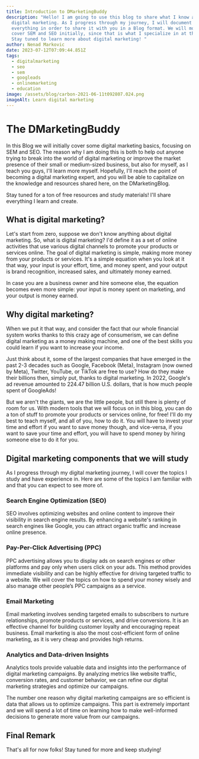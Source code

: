 ```yaml
---
title: Introduction to DMarketingBuddy
description: "Hello! I am going to use this blog to share what I know about
  digital marketing. As I progress through my journey, I will document
  everything in order to share it with you in a Blog format. We will mostly
  cover SEM and SEO initially, since that is what I specialize in at the moment.
  Stay tuned to learn more about digital marketing! "
author: Nenad Markovic
date: 2023-07-12T07:09:44.851Z
tags:
  - digitalmarketing
  - seo
  - sem
  - googleads
  - onlinemarketing
  - education
image: /assets/blog/carbon-2021-06-11t092807.024.png
imageAlt: Learn digital marketing
---
```

# T﻿he DMarketingBuddy

In this Blog we will initially cover some digital marketing basics, focusing on SEM and SEO. The reason why I am doing this is both to help out anyone trying to break into the world of digital marketing or improve the market presence of their small or medium-sized business, but also for myself, as I teach you guys, I'll learn more myself. Hopefully, I'll reach the point of becoming a digital marketing expert, and you will be able to capitalize on the knowledge and resources shared here, on the DMarketingBlog. 

S﻿tay tuned for a ton of free resources and study materials! I'll share everything I learn and create. 

## W﻿hat is digital marketing?

L﻿et's start from zero, suppose we don't know anything about digital marketing. So, what is digital marketing? I'd define it as a set of online activities that use various digital channels to promote your products or services online. The goal of digital marketing is simple, making more money from your products or services. It's a simple equation when you look at it that way, your input is your effort, time, and money spent, and your output is brand recognition, increased sales, and ultimately money earned. 

I﻿n case you are a business owner and hire someone else, the equation becomes even more simple: your input is money spent on marketing, and your output is money earned.

## W﻿hy digital marketing?

When we put it that way, and consider the fact that our whole financial system works thanks to this crazy age of consumerism, we can define digital marketing as a money making machine, and one of the best skills you could learn if you want to increase your income.

J﻿ust think about it, some of the largest companies that have emerged in the past 2-3 decades such as Google, Facebook (Meta), Instagram (now owned by Meta), Twitter, YouTube, or TikTok are free to use? How do they make their billions then, simply put, thanks to digital marketing. In 2022, Google's ad revenue amounted to 224.47 billion U.S. dollars, that is how much people spent of GoogleAds!

B﻿ut we aren't the giants, we are the little people, but still there is plenty of room for us. With modern tools that we will focus on in this blog, you can do a ton of stuff to promote your products or services online, for free! I'll do my best to teach myself, and all of you, how to do it. You will have to invest your time and effort if you want to save money though, and vice-versa, if you want to save your time and effort, you will have to spend money by hiring someone else to do it for you.

## D﻿igital marketing components that we will study

As I progress through my digital marketing journey, I will cover the topics I study and have experience in. Here are some of the topics I am familiar with and that you can expect to see more of.

### S﻿earch Engine Optimization (SEO)

SEO involves optimizing websites and online content to improve their visibility in search engine results. By enhancing a website's ranking in search engines like Google, you can attract organic traffic and increase online presence.

### P﻿ay-Per-Click Advertising (PPC)

PPC advertising allows you to display ads on search engines or other platforms and pay only when users click on your ads. This method provides immediate visibility and can be highly effective for driving targeted traffic to a website. We will cover the topics on how to spend your money wisely and also manage other people’s PPC campaigns as a service.

### E﻿mail Marketing

Email marketing involves sending targeted emails to subscribers to nurture relationships, promote products or services, and drive conversions. It is an effective channel for building customer loyalty and encouraging repeat business. Email marketing is also the most cost-efficient form of online marketing, as it is very cheap and provides high returns.

### Analytics and Data-driven Insights

Analytics tools provide valuable data and insights into the performance of digital marketing campaigns. By analyzing metrics like website traffic, conversion rates, and customer behavior, we can refine our digital marketing strategies and optimize our campaigns. 

The number one reason why digital marketing campaigns are so efficient is data that allows us to optimize campaigns. This part is extremely important and we will spend a lot of time on learning how to make well-informed decisions to generate more value from our campaigns.

## F﻿inal Remark

T﻿hat's all for now folks! Stay tuned for more and keep studying!